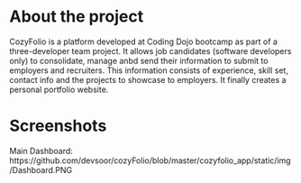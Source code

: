 <h1>About the project</h1>
CozyFolio is a platform developed at Coding Dojo bootcamp as part of a three-developer team project. It allows job candidates (software developers only) to consolidate, manage anbd send their information  to submit to employers and recruiters. This information consists of experience, skill set, contact info and the projects to showcase to employers. It finally creates a personal portfolio website.
<h1>Screenshots</h1>
Main Dashboard: https://github.com/devsoor/cozyFolio/blob/master/cozyfolio_app/static/img/Dashboard.PNG


